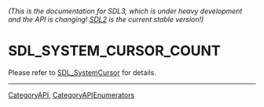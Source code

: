 ###### (This is the documentation for SDL3, which is under heavy development and the API is changing! [SDL2](https://wiki.libsdl.org/SDL2/) is the current stable version!)
# SDL_SYSTEM_CURSOR_COUNT

Please refer to [SDL_SystemCursor](SDL_SystemCursor) for details.

----
[CategoryAPI](CategoryAPI), [CategoryAPIEnumerators](CategoryAPIEnumerators)

